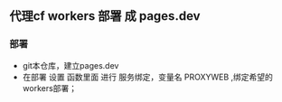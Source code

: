 ## 代理cf workers 部署 成 pages.dev

### 部署
- git本仓库，建立pages.dev
- 在部署 设置 函数里面 进行 服务绑定，变量名 PROXYWEB ,绑定希望的workers部署；

